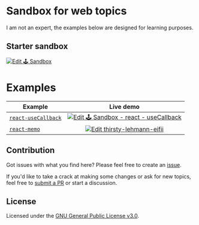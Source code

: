 # Sandbox for web topics

I am not an expert, the examples below are designed for learning purposes.

## Starter sandbox
[![Edit 🕹️ Sandbox](https://codesandbox.io/static/img/play-codesandbox.svg)](https://codesandbox.io/s/clever-rumple-g3i3s?fontsize=14&hidenavigation=1&theme=dark)


# Examples
| Example  |  Live demo    |
|----------|:-------------:|
| [`react-useCallback`](https://github.com/Axel-Duval/sandbox/tree/main/examples/react/use-callback) |  [![Edit 🕹️ Sandbox - react - useCallback](https://codesandbox.io/static/img/play-codesandbox.svg)](https://codesandbox.io/s/sandbox-react-usecallback-ur0kb?fontsize=14&hidenavigation=1&theme=dark) |
| [`react-memo`](https://github.com/Axel-Duval/sandbox/tree/main/examples/react/memo) | [![Edit thirsty-lehmann-eifii](https://codesandbox.io/static/img/play-codesandbox.svg)](https://codesandbox.io/s/thirsty-lehmann-eifii?fontsize=14&hidenavigation=1&theme=dark)


## Contribution

Got issues with what you find here? Please feel free to create an
[issue](https://github.com/Axel-Duval/sandbox/issues/new).

If you'd like to take a crack at making some changes or ask for new topics, feel free to [submit a PR](https://github.com/Axel-Duval/sandbox/pulls) or start a discussion.

## License

Licensed under the [GNU General Public License v3.0](LICENSE).
